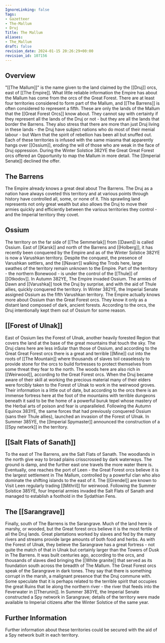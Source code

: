 ```yaml
---
IgnoreLinking: false
Tags:
- Gazetteer
- The-Mallum
- Druj
Title: The Mallum
aliases:
- The_Mallum
draft: false
revision_date: 2024-01-15 20:26:29+00:00
revision_id: 107156
---
```


## Overview
"[[The Mallum]]" is the name given to the land claimed by the [[Druj]] orcs, east of [[The Empire]]. What little reliable information the Empire has about the Mallum has come from the orcs of the Great Forest. There are at least four territories considered to form part of the Mallum, and [[The Barrens]] is often considered to represent a fifth.
These are only the lands of the Mallum that the [[Great Forest Orcs]] know about. They cannot say with certainty if they represent all the lands of the Druj or not - but they are all the lands that border the Barrens. They also stress that there are more than just Druj living in these lands - the Druj have subject nations who do most of their menial labour - but Warn that the spirit of rebellion has been all but snuffed out. Each of these territories is infused with the same miasma that apparently hangs over [[Ossium]], eroding the will of those who are weak in the face of Druj oppression.
During the Winter Solstice 382YE the Great Great Forest orcs offered an Opportunity to map the Mallum in more detail. The [[Imperial Senate]] declined the offer.
## The Barrens
The Empire already knows a great deal about The Barrens. The Druj as a nation have always coveted this territory and at various points through history have controlled all, some, or none of it. This sprawling land represents not only great wealth but also allows the Druj to move their armies quickly and efficiently between the various territories they control - and the Imperial territory they covet.
## Ossium
The territory on the far side of [[The Semmerlak]] from [[Dawn]] is called Ossium. East of [[Karsk]] and north of the Barrens and [[Holberg]], it has recently been conquered by the Empire and as of the Winter Solstice 382YE is now a Varushkan territory. Despite the conquest, the presence of Varushkan settlers, and the [[Navarr]] walking the Trods here, large swathes of the territory remain unknown to the Empire. Part of the territory - the northern Bonewood - is under the control of the [[Thule]] of [[Otkodov]].
In Autumn 382YE, The Empire invaded Ossium. The armies of Dawn and [[Varushka]] took the Druj by surprise, and with the aid of Thule allies, quickly conquered the territory. In Winter 382YE, the Imperial Senate assigned Ossium as the fifth Varushkan territory. The Empire actually knows more about Ossium than the Great Forest orcs. They know it only as a distant land composed of dark, ancient forests. According to the orcs, the Druj intentionally kept them out of Ossium for some reason.
## [[Forest of Ulnak]]
East of Ossium lies the Forest of Ulnak, another heavily forested Region that covers the land at the base of the great mountains that touch the sky. The Druj clans here are less inSular than those of Ossium, and according to the Great Great Forest orcs there is a great and terrible [[Mine]] cut into the roots of [[The Mountain]] where thousands of slaves toil ceaselessly to provide stone for the orcs to build fortresses to protect themselves from some threat they fear to the north. The woods here are also rich in [[Weirwood]], according to the Great Forest orcs. 
When the Druj became aware of their skill at working the precious material many of their elders were forcibly taken to the Forest of Ulnak to work in the weirwood groves. Their information is a little out of date, but according to the orcs there is an immense fortress here at the foot of the mountains with terrible dungeons beneath it said to be the home of a powerful buruk tepel whose mastery of the Herbal arts of poison and fear is unparalleled.
Following the Autumn Equinox 383YE, the same forces that had previously conquered Ossium (sans their Thule allies), launched an invasion of the Forest of Ulnak.
In Summer 385YE, the [[Imperial Spymaster]] announced the construction of a [[Spy network]] in the territory.
## [[Salt Flats of Sanath]]
To the east of The Barrens, are the Salt Flats of Sanath. The woodlands in the north give way to broad plains crisscrossed by dark waterways. The ground is damp, and the further east one travels the more water there is. Eventually, one reaches the port of Leen - the Great Forest orcs believe it is the largest settlement in The Mallum, controlled by a powerful clan who also dominate the shifting islands to the east of it. The [[Grendel]] are known to Visit Leen regularly trading [[Mithril]] for weirwood.
Following the Summer Solstice 385YE, four Imperial armies invaded the Salt Flats of Sanath and managed to establish a foothold in the Sydathian Fens.
## The [[Sarangrave]]
Finally, south of The Barrens is the Sarangrave. Much of the land here is marshy, or wooded, but the Great forest orcs believe it is the most fertile of all the Druj lands. Great plantations worked by slaves and fed by the many rivers and streams provide large amounts of both food and herbs. As with the Forest of Ulnak, they believe the Sarangrave has a great fortress - not quite the match of that in Ulnak but certainly larger than the Towers of Dusk in The Barrens. It was built centuries ago, according to the orcs, and thousands of slaves died bringing the [[White granite]] that served as its foundation south across the breadth of The Mallum. 
The Great Forest orcs speak of the Sarangrave in dark tones. They say that there is something corrupt in the marsh, a malignant presence that the Druj commune with. Some speculate that it is perhaps related to the terrible spirit that occupies the great Ruins that lie along the northern river - the river that feeds into the Feverwater in [[Therunin]].
In Summer 383YE, the Imperial Senate constructed a Spy network in Sarangrave; details of the territory were made available to Imperial citizens after the Winter Solstice of the same year.
## Further Information
Further information about these territories could be secured with the aid of a Spy network built in each territory.
